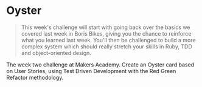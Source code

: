 # Oyster

> This week's challenge will start with going back over the basics we covered last week in Boris Bikes, giving you the chance to reinforce what you learned last week. You'll then be challenged to build a more complex system which should really stretch your skills in Ruby, TDD and object-oriented design.

The week two challenge at Makers Academy. Create an Oyster card based on User Stories, using Test Driven Development with the Red Green Refactor methodology.
